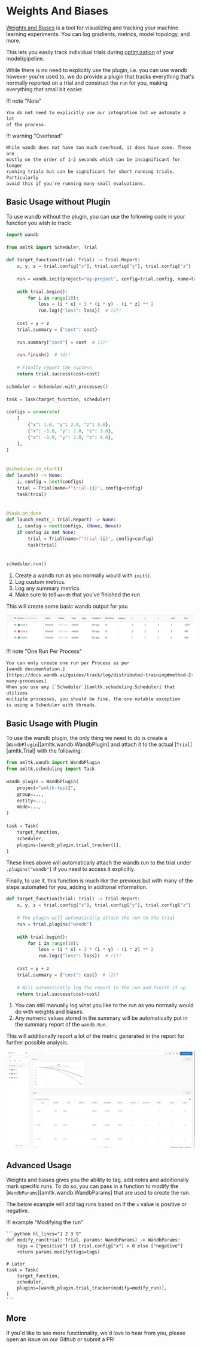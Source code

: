 # Weights And Biases
[Weights and Biases](https://www.wandb.com/) is a tool for visualizing and tracking
your machine learning experiments. You can log gradients, metrics, model topology, and
more.

This lets you easily track individual trials during
[optimization](../guides/optimization.md) of your model/pipeline.

While there is no need to explicitly use the plugin, i.e. you can use
wandb however you're used to, we do provide a plugin that tracks
everything that's normally reported on a trial and construct the `run` for
you, making everything that small bit easier.

!!! note "Note"

    You do not need to explicitly use our integration but we automate a lot
    of the process.

!!! warning "Overhead"

    While wandb does not have too much overhead, it does have some. These are
    mostly on the order of 1-2 seconds which can be insignificant for longer
    running trials but can be significant for short running trials. Particularly
    avoid this if you're running many small evaluations.

## Basic Usage without Plugin
To use wandb without the plugin, you can use the following code in your function
you wish to track:

```python hl_lines="8 13 18 20"
import wandb

from amltk import Scheduler, Trial

def target_function(trial: Trial) -> Trial.Report:
    x, y, z = trial.config["x"], trial.config["y"], trial.config["z"]

    run = wandb.init(project="my-project", config=trial.config, name=trial.name)  # (1)!

    with trial.begin():
        for i in range(10):
            loss = (i * x) + 3 * (i * y) - (i * z) ** 2
            run.log({"loss": loss})  # (2)!

    cost = y + z
    trial.summary = {"cost": cost}

    run.summary["cost"] = cost  # (3)!

    run.finish()  # (4)!

    # Finally report the success
    return trial.success(cost=cost)

scheduler = Scheduler.with_processes()

task = Task(target_function, scheduler)

configs = enumerate(
    [
        {"x": 1.0, "y": 2.0, "z": 3.0},
        {"x": -1.0, "y": 2.0, "z": 3.0},
        {"x": -1.0, "y": 3.0, "z": 4.0},
    ],
)


@scheduler.on_start()
def launch() -> None:
    i, config = next(configs)
    trial = Trial(name=f"trial-{i}", config=config)
    task(trial)


@task.on_done
def launch_next(_: Trial.Report) -> None:
    i, config = next(configs, (None, None))
    if config is not None:
        trial = Trial(name=f"trial-{i}", config=config)
        task(trial)


scheduler.run()
```

1. Create a wandb run as you normally would with `init()`.
2. Log custom metrics.
3. Log any summary metrics.
4. Make sure to tell `wandb` that you've finished the run.

This will create some basic wandb output for you

![Image of wandb dashboard without plugin](../images/wandb_simple.jpg)

!!! note "One Run Per Process"

    You can only create one run per Process as per
    [wandb documentation.][https://docs.wandb.ai/guides/track/log/distributed-training#method-2-many-processes]
    When you use any [`Scheduler`][amltk.scheduling.Scheduler] that utilizes
    multiple processes, you should be fine, the one notable exception
    is using a Scheduler with threads.

## Basic Usage with Plugin
To use the wandb plugin, the only thing we need to do is create a
[`WandbPlugin`][amltk.wandb.WandbPlugin] and attach it to the actual
[`Trial`][amltk.Trial] with the following:

```python hl_lines="3 4 5 6 7 8 13"
from amltk.wandb import WandbPlugin
from amltk.scheduling import Task

wandb_plugin = WandbPlugin(
    project="amltk-test2",
    group=...,
    entity=...,
    mode=...,
)

task = Task(
    target_function,
    scheduler,
    plugins=[wandb_plugin.trial_tracker()],
)
```

These lines above will automatically attach the wandb run to the trial under
`.plugins["wandb"]` if you need to access it explicitly.

Finally, to use it, this function is much like the previous but with many of the
steps automated for you, adding in additonal information.

```python hl_lines="5 10 13"
def target_function(trial: Trial) -> Trial.Report:
    x, y, z = trial.config["x"], trial.config["y"], trial.config["z"]

    # The plugin will automatically attach the run to the trial
    run = trial.plugins["wandb"]

    with trial.begin():
        for i in range(10):
            loss = (i * x) + 3 * (i * y) - (i * z) ** 2
            run.log({"loss": loss})  # (1)!

    cost = y + z
    trial.summary = {"cost": cost}  # (2)!

    # Will automatically log the report to the run and finish it up
    return trial.success(cost=cost)
```
1. You can still manually log what you like to the run as you normally would do
 with weights and biases.
2. Any numeric values stored in the summary will be automatically put in the
 summary report of the `wandb.Run`.


This will additionally report a lot of the metric generated in the report for further
possible analysis.

![Image of wandb dashboard with plugin](../images/wandb_plugin.jpg)

## Advanced Usage
Weights and biases gives you the ability to tag, add notes and additionally mark
specific runs.
To do so, you can pass in a function to modify the
[`WandbParams`][amltk.wandb.WandbParams] that are used to create the run.

The below example will add tag runs based on if the `x` value is positive or negative.

!!! example "Modifying the run"

    ```python hl_lines="1 2 3 9"
    def modify_run(trial: Trial, params: WandbParams) -> WandbParams:
        tags = ["positive"] if trial.config["x"] > 0 else ["negative"]
        return params.modify(tags=tags)

    # Later
    task = Task(
        target_function,
        scheduler,
        plugins=[wandb_plugin.trial_tracker(modify=modify_run)],
    )
    ```

## More
If you'd like to see more functionality, we'd love to hear from you, please
open an issue on our Github or submit a PR!
